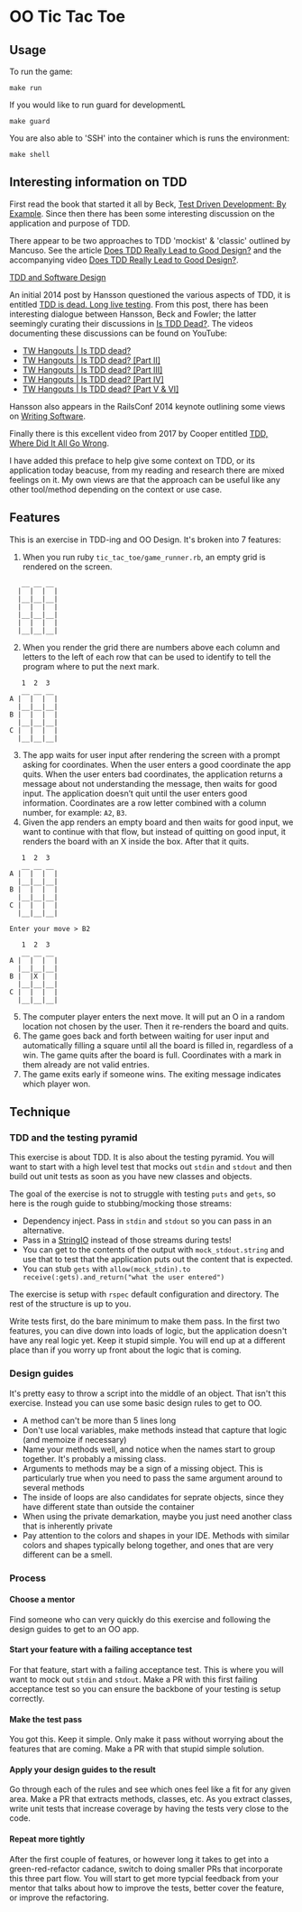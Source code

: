 # OO Tic Tac Toe

## Usage
To run the game:
```
make run
```

If you would like to run guard for developmentL
```
make guard
```

You are also able to 'SSH' into the container which is runs the environment:
```
make shell
```

## Interesting information on TDD

First read the book that started it all by Beck, [Test Driven Development: By Example](https://www.goodreads.com/book/show/387190.Test_Driven_Development). Since then there has been some interesting discussion on the application and purpose of TDD.

There appear to be two approaches to TDD 'mockist' & 'classic' outlined by Mancuso. See the article [Does TDD Really Lead to Good Design?](https://dzone.com/articles/does-tdd-really-lead-good) and the accompanying video [Does TDD Really Lead to Good Design?](https://www.youtube.com/watch?v=KyFVA4Spcgg).

[TDD and Software Design](https://www.youtube.com/watch?v=ty3p5VDcoOI)

An initial 2014 post by Hansson questioned the various aspects of TDD, it is entitled [TDD is dead. Long live testing](https://dhh.dk/2014/tdd-is-dead-long-live-testing.html). From this post, there has been interesting dialogue between Hansson, Beck and Fowler; the latter seemingly curating their discussions in [Is TDD Dead?](https://martinfowler.com/articles/is-tdd-dead/). The videos documenting these discussions can be found on YouTube:

* [TW Hangouts | Is TDD dead?](https://youtu.be/z9quxZsLcfo)
* [TW Hangouts | Is TDD dead? \[Part II\]](https://youtu.be/JoTB2mcjU7w)
* [TW Hangouts | Is TDD dead? \[Part III\]](https://youtu.be/YNw4baDz6WA)
* [TW Hangouts | Is TDD dead? \[Part IV\]](https://youtu.be/dGtasFJnUxI)
* [TW Hangouts | Is TDD dead? \[Part V & VI\]](https://youtu.be/gWD6REVeKW4)

Hansson also appears in the RailsConf 2014 keynote outlining some views on [Writing Software](https://youtu.be/9LfmrkyP81M).

Finally there is this excellent video from 2017 by Cooper entitled [TDD, Where Did It All Go Wrong](https://www.youtube.com/watch?v=EZ05e7EMOLM).

I have added this preface to help give some context on TDD, or its application today beacuse, from my reading and research there are mixed feelings on it. My own views are that the approach can be useful like any other tool/method depending on the context or use case.

## Features

This is an exercise in TDD-ing and OO Design. It's broken into 7 features:

1. When you run ruby `tic_tac_toe/game_runner.rb`, an empty grid is rendered on the screen.
```
   __ __ __
  |  |  |  |
  |__|__|__|
  |  |  |  |
  |__|__|__|
  |  |  |  |
  |__|__|__|
```
2. When you render the grid there are numbers above each column and letters to the left of each row that can be used to identify to tell the program where to put the next mark.
```
   1  2  3
   __ __ __
A |  |  |  |
  |__|__|__|
B |  |  |  |
  |__|__|__|
C |  |  |  |
  |__|__|__|
```
3. The app waits for user input after rendering the screen with a prompt asking for coordinates. When the user enters a good coordinate the app quits. When the user enters bad coordinates, the application returns a message about not understanding the message, then waits for good input. The application doesn’t quit until the user enters good information. Coordinates are a row letter combined with a column number, for example: `A2`, `B3`.
4. Given the app renders an empty board and then waits for good input, we want to continue with that flow, but instead of quitting on good input, it renders the board with an X inside the box. After that it quits.
```
   1  2  3
   __ __ __
A |  |  |  |
  |__|__|__|
B |  |  |  |
  |__|__|__|
C |  |  |  |
  |__|__|__|

Enter your move > B2

   1  2  3
   __ __ __
A |  |  |  |
  |__|__|__|
B |  |X |  |
  |__|__|__|
C |  |  |  |
  |__|__|__|
```
5. The computer player enters the next move. It will put an O in a random location not chosen by the user. Then it re-renders the board and quits.
6. The game goes back and forth between waiting for user input and automatically filling a square until all the board is filled in, regardless of a win. The game quits after the board is full. Coordinates with a mark in them already are not valid entries.
7. The game exits early if someone wins. The exiting message indicates which player won.

## Technique

### TDD and the testing pyramid
This exercise is about TDD. It is also about the testing pyramid. You will want to start with a high level test that mocks out `stdin` and `stdout` and then build out unit tests as soon as you have new classes and objects.

The goal of the exercise is not to struggle with testing `puts` and `gets`, so here is the rough guide to stubbing/mocking those streams:

* Dependency inject. Pass in `stdin` and `stdout` so you can pass in an alternative.
* Pass in a [StringIO](https://www.rubyguides.com/2017/05/stringio-objects/) instead of those streams during tests!
* You can get to the contents of the output with `mock_stdout.string` and use that to test that the application puts out the content that is expected.
* You can stub `gets` with `allow(mock_stdin).to receive(:gets).and_return("what the user entered")`

The exercise is setup with `rspec` default configuration and directory. The rest of the structure is up to you.

Write tests first, do the bare minimum to make them pass. In the first two features, you can dive down into loads of logic, but the application doesn't have any real logic yet. Keep it stupid simple. You will end up at a different place than if you worry up front about the logic that is coming.

### Design guides
It's pretty easy to throw a script into the middle of an object. That isn't this exercise. Instead you can use some basic design rules to get to OO.

* A method can't be more than 5 lines long
* Don't use local variables, make methods instead that capture that logic (and memoize if necessary)
* Name your methods well, and notice when the names start to group together. It's probably a missing class.
* Arguments to methods may be a sign of a missing object. This is particularly true when you need to pass the same argument around to several methods
* The inside of loops are also candidates for seprate objects, since they have different state than outside the container
* When using the private demarkation, maybe you just need another class that is inherently private
* Pay attention to the colors and shapes in your IDE. Methods with similar colors and shapes typically belong together, and ones that are very different can be a smell.

### Process
#### Choose a mentor
Find someone who can very quickly do this exercise and following the design guides to get to an OO app.

#### Start your feature with a failing acceptance test
For that feature, start with a failing acceptance test. This is where you will want to mock out `stdin` and `stdout`. Make a PR with this first failing acceptance test so you can ensure the backbone of your testing is setup correctly.

#### Make the test pass
You got this. Keep it simple. Only make it pass without worrying about the features that are coming. Make a PR with that stupid simple solution.

#### Apply your design guides to the result
Go through each of the rules and see which ones feel like a fit for any given area. Make a PR that extracts methods, classes, etc. As you extract classes, write unit tests that increase coverage by having the tests very close to the code.

#### Repeat more tightly
After the first couple of features, or however long it takes to get into a green-red-refactor cadance, switch to doing smaller PRs that incorporate this three part flow. You will start to get more typcial feedback from your mentor that talks about how to improve the tests, better cover the feature, or improve the refactoring.
